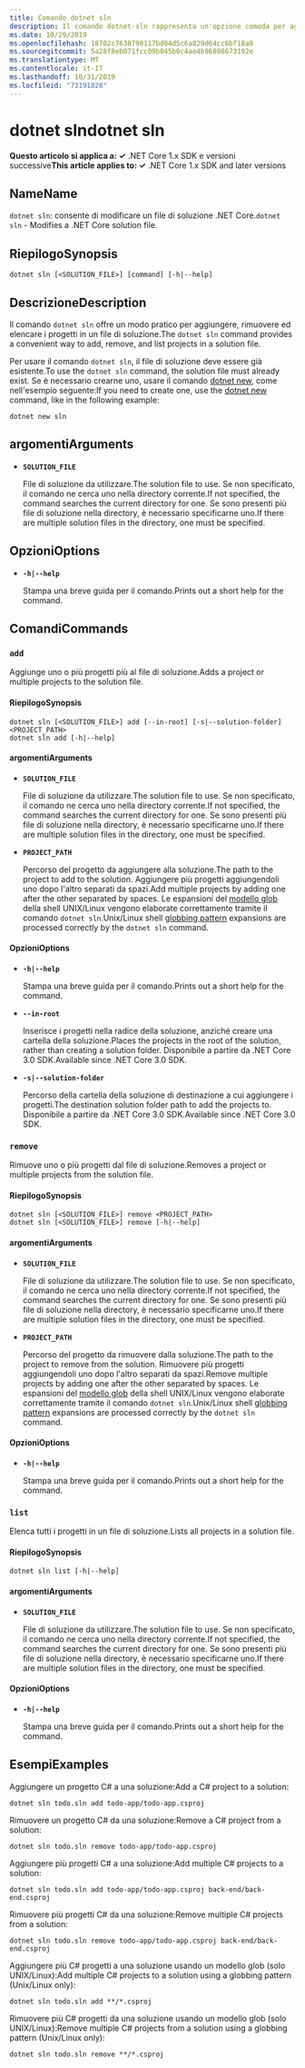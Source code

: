 ```yaml
---
title: Comando dotnet sln
description: Il comando dotnet-sln rappresenta un'opzione comoda per aggiungere, rimuovere ed elencare i progetti in un file di soluzione.
ms.date: 10/29/2019
ms.openlocfilehash: 18702c7638798117bd04d5c6a829d64cc6bf18a8
ms.sourcegitcommit: 5a28f8eb071fcc09b045b0c4ae4b96898673192e
ms.translationtype: MT
ms.contentlocale: it-IT
ms.lasthandoff: 10/31/2019
ms.locfileid: "73191828"
---
```

# <a name="dotnet-sln"></a><span data-ttu-id="8e5eb-103">dotnet sln</span><span class="sxs-lookup"><span data-stu-id="8e5eb-103">dotnet sln</span></span>

<span data-ttu-id="8e5eb-104">**Questo articolo si applica a: ✓** .NET Core 1.x SDK e versioni successive</span><span class="sxs-lookup"><span data-stu-id="8e5eb-104">**This article applies to: ✓** .NET Core 1.x SDK and later versions</span></span>

<!-- todo: uncomment when all CLI commands are reviewed
[!INCLUDE [topic-appliesto-net-core-all](../../../includes/topic-appliesto-net-core-all.md)]
-->

## <a name="name"></a><span data-ttu-id="8e5eb-105">Name</span><span class="sxs-lookup"><span data-stu-id="8e5eb-105">Name</span></span>

<span data-ttu-id="8e5eb-106">`dotnet sln`: consente di modificare un file di soluzione .NET Core.</span><span class="sxs-lookup"><span data-stu-id="8e5eb-106">`dotnet sln` - Modifies a .NET Core solution file.</span></span>

## <a name="synopsis"></a><span data-ttu-id="8e5eb-107">Riepilogo</span><span class="sxs-lookup"><span data-stu-id="8e5eb-107">Synopsis</span></span>

```dotnetcli
dotnet sln [<SOLUTION_FILE>] [command] [-h|--help]
```

## <a name="description"></a><span data-ttu-id="8e5eb-108">Descrizione</span><span class="sxs-lookup"><span data-stu-id="8e5eb-108">Description</span></span>

<span data-ttu-id="8e5eb-109">Il comando `dotnet sln` offre un modo pratico per aggiungere, rimuovere ed elencare i progetti in un file di soluzione.</span><span class="sxs-lookup"><span data-stu-id="8e5eb-109">The `dotnet sln` command provides a convenient way to add, remove, and list projects in a solution file.</span></span>

<span data-ttu-id="8e5eb-110">Per usare il comando `dotnet sln`, il file di soluzione deve essere già esistente.</span><span class="sxs-lookup"><span data-stu-id="8e5eb-110">To use the `dotnet sln` command, the solution file must already exist.</span></span> <span data-ttu-id="8e5eb-111">Se è necessario crearne uno, usare il comando [dotnet new](dotnet-new.md), come nell'esempio seguente:</span><span class="sxs-lookup"><span data-stu-id="8e5eb-111">If you need to create one, use the [dotnet new](dotnet-new.md) command, like in the following example:</span></span>

```dotnetcli
dotnet new sln
```

## <a name="arguments"></a><span data-ttu-id="8e5eb-112">argomenti</span><span class="sxs-lookup"><span data-stu-id="8e5eb-112">Arguments</span></span>

- **`SOLUTION_FILE`**

  <span data-ttu-id="8e5eb-113">File di soluzione da utilizzare.</span><span class="sxs-lookup"><span data-stu-id="8e5eb-113">The solution file to use.</span></span> <span data-ttu-id="8e5eb-114">Se non specificato, il comando ne cerca uno nella directory corrente.</span><span class="sxs-lookup"><span data-stu-id="8e5eb-114">If not specified, the command searches the current directory for one.</span></span> <span data-ttu-id="8e5eb-115">Se sono presenti più file di soluzione nella directory, è necessario specificarne uno.</span><span class="sxs-lookup"><span data-stu-id="8e5eb-115">If there are multiple solution files in the directory, one must be specified.</span></span>

## <a name="options"></a><span data-ttu-id="8e5eb-116">Opzioni</span><span class="sxs-lookup"><span data-stu-id="8e5eb-116">Options</span></span>

- **`-h|--help`**

  <span data-ttu-id="8e5eb-117">Stampa una breve guida per il comando.</span><span class="sxs-lookup"><span data-stu-id="8e5eb-117">Prints out a short help for the command.</span></span>

## <a name="commands"></a><span data-ttu-id="8e5eb-118">Comandi</span><span class="sxs-lookup"><span data-stu-id="8e5eb-118">Commands</span></span>

### `add`

<span data-ttu-id="8e5eb-119">Aggiunge uno o più progetti più al file di soluzione.</span><span class="sxs-lookup"><span data-stu-id="8e5eb-119">Adds a project or multiple projects to the solution file.</span></span>

#### <a name="synopsis"></a><span data-ttu-id="8e5eb-120">Riepilogo</span><span class="sxs-lookup"><span data-stu-id="8e5eb-120">Synopsis</span></span>

```dotnetcli
dotnet sln [<SOLUTION_FILE>] add [--in-root] [-s|--solution-folder] <PROJECT_PATH>
dotnet sln add [-h|--help]
```

#### <a name="arguments"></a><span data-ttu-id="8e5eb-121">argomenti</span><span class="sxs-lookup"><span data-stu-id="8e5eb-121">Arguments</span></span>

- **`SOLUTION_FILE`**

  <span data-ttu-id="8e5eb-122">File di soluzione da utilizzare.</span><span class="sxs-lookup"><span data-stu-id="8e5eb-122">The solution file to use.</span></span> <span data-ttu-id="8e5eb-123">Se non specificato, il comando ne cerca uno nella directory corrente.</span><span class="sxs-lookup"><span data-stu-id="8e5eb-123">If not specified, the command searches the current directory for one.</span></span> <span data-ttu-id="8e5eb-124">Se sono presenti più file di soluzione nella directory, è necessario specificarne uno.</span><span class="sxs-lookup"><span data-stu-id="8e5eb-124">If there are multiple solution files in the directory, one must be specified.</span></span>

- **`PROJECT_PATH`**

  <span data-ttu-id="8e5eb-125">Percorso del progetto da aggiungere alla soluzione.</span><span class="sxs-lookup"><span data-stu-id="8e5eb-125">The path to the project to add to the solution.</span></span> <span data-ttu-id="8e5eb-126">Aggiungere più progetti aggiungendoli uno dopo l'altro separati da spazi.</span><span class="sxs-lookup"><span data-stu-id="8e5eb-126">Add multiple projects by adding one after the other separated by spaces.</span></span> <span data-ttu-id="8e5eb-127">Le espansioni del [modello glob](https://en.wikipedia.org/wiki/Glob_(programming)) della shell UNIX/Linux vengono elaborate correttamente tramite il comando `dotnet sln`.</span><span class="sxs-lookup"><span data-stu-id="8e5eb-127">Unix/Linux shell [globbing pattern](https://en.wikipedia.org/wiki/Glob_(programming)) expansions are processed correctly by the `dotnet sln` command.</span></span>

#### <a name="options"></a><span data-ttu-id="8e5eb-128">Opzioni</span><span class="sxs-lookup"><span data-stu-id="8e5eb-128">Options</span></span>

- **`-h|--help`**

  <span data-ttu-id="8e5eb-129">Stampa una breve guida per il comando.</span><span class="sxs-lookup"><span data-stu-id="8e5eb-129">Prints out a short help for the command.</span></span>

- **`--in-root`**

  <span data-ttu-id="8e5eb-130">Inserisce i progetti nella radice della soluzione, anziché creare una cartella della soluzione.</span><span class="sxs-lookup"><span data-stu-id="8e5eb-130">Places the projects in the root of the solution, rather than creating a solution folder.</span></span> <span data-ttu-id="8e5eb-131">Disponibile a partire da .NET Core 3.0 SDK.</span><span class="sxs-lookup"><span data-stu-id="8e5eb-131">Available since .NET Core 3.0 SDK.</span></span>

- **`-s|--solution-folder`**

  <span data-ttu-id="8e5eb-132">Percorso della cartella della soluzione di destinazione a cui aggiungere i progetti.</span><span class="sxs-lookup"><span data-stu-id="8e5eb-132">The destination solution folder path to add the projects to.</span></span> <span data-ttu-id="8e5eb-133">Disponibile a partire da .NET Core 3.0 SDK.</span><span class="sxs-lookup"><span data-stu-id="8e5eb-133">Available since .NET Core 3.0 SDK.</span></span>

### `remove`

<span data-ttu-id="8e5eb-134">Rimuove uno o più progetti dal file di soluzione.</span><span class="sxs-lookup"><span data-stu-id="8e5eb-134">Removes a project or multiple projects from the solution file.</span></span>

#### <a name="synopsis"></a><span data-ttu-id="8e5eb-135">Riepilogo</span><span class="sxs-lookup"><span data-stu-id="8e5eb-135">Synopsis</span></span>

```dotnetcli
dotnet sln [<SOLUTION_FILE>] remove <PROJECT_PATH>
dotnet sln [<SOLUTION_FILE>] remove [-h|--help]
```

#### <a name="arguments"></a><span data-ttu-id="8e5eb-136">argomenti</span><span class="sxs-lookup"><span data-stu-id="8e5eb-136">Arguments</span></span>

- **`SOLUTION_FILE`**

  <span data-ttu-id="8e5eb-137">File di soluzione da utilizzare.</span><span class="sxs-lookup"><span data-stu-id="8e5eb-137">The solution file to use.</span></span> <span data-ttu-id="8e5eb-138">Se non specificato, il comando ne cerca uno nella directory corrente.</span><span class="sxs-lookup"><span data-stu-id="8e5eb-138">If not specified, the command searches the current directory for one.</span></span> <span data-ttu-id="8e5eb-139">Se sono presenti più file di soluzione nella directory, è necessario specificarne uno.</span><span class="sxs-lookup"><span data-stu-id="8e5eb-139">If there are multiple solution files in the directory, one must be specified.</span></span>

- **`PROJECT_PATH`**

  <span data-ttu-id="8e5eb-140">Percorso del progetto da rimuovere dalla soluzione.</span><span class="sxs-lookup"><span data-stu-id="8e5eb-140">The path to the project to remove from the solution.</span></span> <span data-ttu-id="8e5eb-141">Rimuovere più progetti aggiungendoli uno dopo l'altro separati da spazi.</span><span class="sxs-lookup"><span data-stu-id="8e5eb-141">Remove multiple projects by adding one after the other separated by spaces.</span></span> <span data-ttu-id="8e5eb-142">Le espansioni del [modello glob](https://en.wikipedia.org/wiki/Glob_(programming)) della shell UNIX/Linux vengono elaborate correttamente tramite il comando `dotnet sln`.</span><span class="sxs-lookup"><span data-stu-id="8e5eb-142">Unix/Linux shell [globbing pattern](https://en.wikipedia.org/wiki/Glob_(programming)) expansions are processed correctly by the `dotnet sln` command.</span></span>

#### <a name="options"></a><span data-ttu-id="8e5eb-143">Opzioni</span><span class="sxs-lookup"><span data-stu-id="8e5eb-143">Options</span></span>

- **`-h|--help`**

  <span data-ttu-id="8e5eb-144">Stampa una breve guida per il comando.</span><span class="sxs-lookup"><span data-stu-id="8e5eb-144">Prints out a short help for the command.</span></span>

### `list`

<span data-ttu-id="8e5eb-145">Elenca tutti i progetti in un file di soluzione.</span><span class="sxs-lookup"><span data-stu-id="8e5eb-145">Lists all projects in a solution file.</span></span>

#### <a name="synopsis"></a><span data-ttu-id="8e5eb-146">Riepilogo</span><span class="sxs-lookup"><span data-stu-id="8e5eb-146">Synopsis</span></span>

```dotnetcli
dotnet sln list [-h|--help]
```
  
#### <a name="arguments"></a><span data-ttu-id="8e5eb-147">argomenti</span><span class="sxs-lookup"><span data-stu-id="8e5eb-147">Arguments</span></span>

- **`SOLUTION_FILE`**

  <span data-ttu-id="8e5eb-148">File di soluzione da utilizzare.</span><span class="sxs-lookup"><span data-stu-id="8e5eb-148">The solution file to use.</span></span> <span data-ttu-id="8e5eb-149">Se non specificato, il comando ne cerca uno nella directory corrente.</span><span class="sxs-lookup"><span data-stu-id="8e5eb-149">If not specified, the command searches the current directory for one.</span></span> <span data-ttu-id="8e5eb-150">Se sono presenti più file di soluzione nella directory, è necessario specificarne uno.</span><span class="sxs-lookup"><span data-stu-id="8e5eb-150">If there are multiple solution files in the directory, one must be specified.</span></span>

#### <a name="options"></a><span data-ttu-id="8e5eb-151">Opzioni</span><span class="sxs-lookup"><span data-stu-id="8e5eb-151">Options</span></span>

- **`-h|--help`**

  <span data-ttu-id="8e5eb-152">Stampa una breve guida per il comando.</span><span class="sxs-lookup"><span data-stu-id="8e5eb-152">Prints out a short help for the command.</span></span>

## <a name="examples"></a><span data-ttu-id="8e5eb-153">Esempi</span><span class="sxs-lookup"><span data-stu-id="8e5eb-153">Examples</span></span>

<span data-ttu-id="8e5eb-154">Aggiungere un progetto C# a una soluzione:</span><span class="sxs-lookup"><span data-stu-id="8e5eb-154">Add a C# project to a solution:</span></span>

```dotnetcli
dotnet sln todo.sln add todo-app/todo-app.csproj
```

<span data-ttu-id="8e5eb-155">Rimuovere un progetto C# da una soluzione:</span><span class="sxs-lookup"><span data-stu-id="8e5eb-155">Remove a C# project from a solution:</span></span>

```dotnetcli
dotnet sln todo.sln remove todo-app/todo-app.csproj
```

<span data-ttu-id="8e5eb-156">Aggiungere più progetti C# a una soluzione:</span><span class="sxs-lookup"><span data-stu-id="8e5eb-156">Add multiple C# projects to a solution:</span></span>

```dotnetcli
dotnet sln todo.sln add todo-app/todo-app.csproj back-end/back-end.csproj
```

<span data-ttu-id="8e5eb-157">Rimuovere più progetti C# da una soluzione:</span><span class="sxs-lookup"><span data-stu-id="8e5eb-157">Remove multiple C# projects from a solution:</span></span>

```dotnetcli
dotnet sln todo.sln remove todo-app/todo-app.csproj back-end/back-end.csproj
```

<span data-ttu-id="8e5eb-158">Aggiungere più C# progetti a una soluzione usando un modello glob (solo UNIX/Linux):</span><span class="sxs-lookup"><span data-stu-id="8e5eb-158">Add multiple C# projects to a solution using a globbing pattern (Unix/Linux only):</span></span>

```dotnetcli
dotnet sln todo.sln add **/*.csproj
```

<span data-ttu-id="8e5eb-159">Rimuovere più C# progetti da una soluzione usando un modello glob (solo UNIX/Linux):</span><span class="sxs-lookup"><span data-stu-id="8e5eb-159">Remove multiple C# projects from a solution using a globbing pattern (Unix/Linux only):</span></span>

```dotnetcli
dotnet sln todo.sln remove **/*.csproj
```
